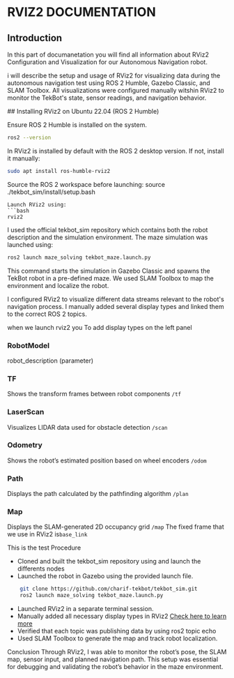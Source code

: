 # RVIZ2 DOCUMENTATION 

## Introduction

In this part of documanetation you will find all information about RViz2 Configuration and Visualization for our Autonomous Navigation robot.

i will describe the setup and usage of RViz2 for visualizing data during the autonomous navigation test using ROS 2 Humble, Gazebo Classic, and SLAM Toolbox. All visualizations were configured manually witshin RViz2 to monitor the TekBot's state, sensor readings, and navigation behavior.

## Installing RViz2 on Ubuntu 22.04 (ROS 2 Humble)

Ensure ROS 2 Humble is installed on the system.
```bash
ros2 --version
```

In RViz2 is installed by default with the ROS 2 desktop version. If not, install it manually:

```bash
sudo apt install ros-humble-rviz2
```
Source the ROS 2 workspace before launching:
source ./tekbot_sim/install/setup.bash
```
Launch RViz2 using:
```bash
rviz2
```

I used the official tekbot_sim repository which contains both the robot description and the simulation environment. The maze simulation was launched using:

```bash
ros2 launch maze_solving tekbot_maze.launch.py
```

This command starts the simulation in Gazebo Classic and spawns the TekBot robot in a pre-defined maze. We used SLAM Toolbox to map the environment and localize the robot.

I configured RViz2 to visualize different data streams relevant to the robot's navigation process. I manually added several display types and linked them to the correct ROS 2 topics.

when we launch rviz2 you
To add display types on the left panel 

### RobotModel
robot_description (parameter)

### TF
Shows the transform frames between robot components `/tf`
### LaserScan
Visualizes LIDAR data used for obstacle detection `/scan`
### Odometry
Shows the robot’s estimated position based on wheel encoders `/odom`
### Path
Displays the path calculated by the pathfinding algorithm `/plan`
### Map
Displays the SLAM-generated 2D occupancy grid `/map`
The fixed frame that we use in RViz2 is`base_link`
  
This is the test Procedure
-  Cloned and built the tekbot_sim repository using and launch the differents nodes
- Launched the robot in Gazebo using the provided launch file.
```bash
    git clone https://github.com/charif-tekbot/tekbot_sim.git
    ros2 launch maze_solving tekbot_maze.launch.py
```
- Launched RViz2 in a separate terminal session.
- Manually added all necessary display types in RViz2 [Check here to learn more](https://docs.ros.org/en/humble/Tutorials/Intermediate/RViz/RViz-User-Guide/RViz-User-Guide.html)
- Verified that each topic was publishing data by using ros2 topic echo
- Used SLAM Toolbox to generate the map and track robot localization.

Conclusion
Through RViz2, I was able to monitor the robot’s pose, the SLAM map, sensor input, and planned navigation path. This setup was essential for debugging and validating the robot’s behavior in the maze environment.
